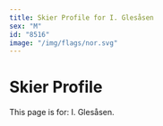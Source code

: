 ```yaml
---
title: Skier Profile for I. Glesåsen
sex: "M"
id: "8516"
image: "/img/flags/nor.svg" 
---
```


# Skier Profile

This page is for: I. Glesåsen.
    